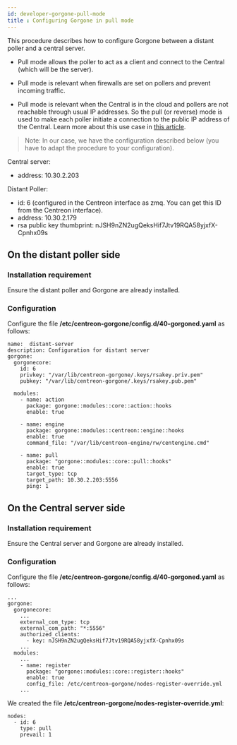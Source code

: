 ```yaml
---
id: developer-gorgone-pull-mode
title : Configuring Gorgone in pull mode
---
```


This procedure describes how to configure Gorgone between a distant poller and a central server.

- Pull mode allows the poller to act as a client and connect to the Central (which will be the server). 

- Pull mode is relevant when firewalls are set on pollers and prevent incoming traffic.

- Pull mode is relevant when the Central is in the cloud and pollers are not reachable through usual IP addresses. So the pull (or reverse) mode is used to make each poller initiate a connection to the public IP address of the Central. Learn more about this use case in [this article](https://thewatch.centreon.com/product-how-to-21/how-to-use-the-gorgone-pull-mode-374).


> Note: In our case, we have the configuration described below (you have to adapt the procedure to your configuration).

Central server:
- address: 10.30.2.203

Distant Poller:
- id: 6 (configured in the Centreon interface as zmq. You can get this ID from the Centreon interface).
-	address: 10.30.2.179
-	rsa public key thumbprint: nJSH9nZN2ugQeksHif7Jtv19RQA58yjxfX-Cpnhx09s

## On the distant poller side

### Installation requirement
Ensure the distant poller and Gorgone are already installed.

### Configuration
Configure the file **/etc/centreon-gorgone/config.d/40-gorgoned.yaml** as follows:

```shell
name:  distant-server
description: Configuration for distant server
gorgone:
  gorgonecore:
    id: 6
    privkey: "/var/lib/centreon-gorgone/.keys/rsakey.priv.pem"
    pubkey: "/var/lib/centreon-gorgone/.keys/rsakey.pub.pem"

  modules:
    - name: action
      package: gorgone::modules::core::action::hooks
      enable: true

    - name: engine
      package: gorgone::modules::centreon::engine::hooks
      enable: true
      command_file: "/var/lib/centreon-engine/rw/centengine.cmd"

    - name: pull
      package: "gorgone::modules::core::pull::hooks"
      enable: true
      target_type: tcp
      target_path: 10.30.2.203:5556
      ping: 1
```

## On the Central server side

### Installation requirement
Ensure the Central server and Gorgone are already installed.

### Configuration
Configure the file **/etc/centreon-gorgone/config.d/40-gorgoned.yaml** as follows:

```shell
...
gorgone:
  gorgonecore:
    ...
    external_com_type: tcp
    external_com_path: "*:5556"
    authorized_clients:
      - key: nJSH9nZN2ugQeksHif7Jtv19RQA58yjxfX-Cpnhx09s
    ...
  modules:
    ...
    - name: register
      package: "gorgone::modules::core::register::hooks"
      enable: true
      config_file: /etc/centreon-gorgone/nodes-register-override.yml
    ...
```

We created the file **/etc/centreon-gorgone/nodes-register-override.yml**:

```shell
nodes:
  - id: 6
    type: pull
    prevail: 1
```
